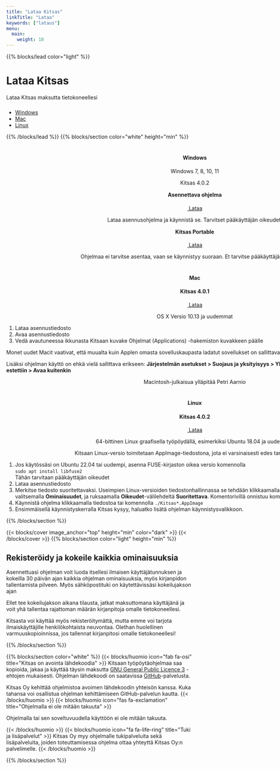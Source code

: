 ```yaml
---
title: "Lataa Kitsas"
linkTitle: "Lataa"
keywords: ["lataus"]
menu:
  main:
    weight: 10
---
```


{{% blocks/lead color="light" %}}

# Lataa Kitsas

Lataa Kitsas maksutta tietokoneellesi

<ul class="nav nav-pills mb-3 text-white" id="pills-tab" role="tablist" style="margin-top:3ex; justify-content: center;" >
  <li class="nav-item">
    <a class="nav-link" id="pills-win-tab" data-toggle="pill" href="#pills-win" role="tab" aria-controls="pills-home" aria-selected="true"><span class="fab fa-windows"></span> Windows</a>
  </li>
  <li class="nav-item">
    <a class="nav-link" id="pills-mac-tab" data-toggle="pill" href="#pills-mac" role="tab" aria-controls="pills-profile" aria-selected="false"><span class="fab fa-apple"></span> Mac</a>
  </li>
  <li class="nav-item">
    <a class="nav-link" id="pills-linux-tab" data-toggle="pill" href="#pills-linux" role="tab" aria-controls="pills-contact" aria-selected="false"><span class="fab fa-linux"></span> Linux</a>
  </li>
</ul>

{{% /blocks/lead %}}
{{% blocks/section color="white" height="min" %}}

<div style="justify-content:center; text-align:center; margin: 0px; width: 200% !important;">

  <div  id="pills-tabContent" class="tab-content">
    <div class="tab-pane fade" id="pills-win" role="tabpanel" aria-labelledby="pills-home-tab" style="text-align: center;">      
      <h1><i class="fab fa-windows"></i></h1>
      <h4>Windows</h4>      
      <p>Windows 7, 8, 10, 11</p>
      <p>Kitsas 4.0.2</p>
      <h4 class="variaatio" style="margin-top: 2ex;">Asennettava ohjelma</h4>
      <p>
        <a href="https://github.com/artoh/kitupiikki/releases/download/v4.0.2/kitsas-4.0.2-asennus.exe" class="btn btn-lg btn-primary latausnappi">
          <span class="fa fa-download"></span>&nbsp;Lataa</a>
      </p>            
      <p style="margin-top: 1ex;">Lataa asennusohjelma ja käynnistä se. Tarvitset pääkäyttäjän oikeudet.</p>
      <h4 class="variaatio" style="margin-top: 2ex;">Kitsas Portable</h4>
      <p>
        <a href="https://github.com/artoh/kitupiikki/releases/download/v4.0.2/kitsas-4.0.2.exe" class="btn btn-lg btn-primary">
          <span class="fa fa-download"></span>&nbsp;Lataa</a>
      </p>            
      <p style="margin-top: 1ex;">Ohjelmaa ei tarvitse asentaa, vaan se käynnistyy suoraan. Et tarvitse pääkäyttäjän oikeuksia.</p>
    </div>
    <div class="tab-pane fade" id="pills-mac" role="tabpanel" aria-labelledby="pills-profile-tab" style="text-align: center;">      
      <h1><i class="fab fa-apple"></i></h1>
      <h4>Mac</h4>
      <h4>Kitsas 4.0.1</h2>
      <p>
        <a href="https://github.com/petriaarnio/kitupiikki/releases/download/mac-v4.0.1/Kitsas-4.0.1.dmg" class="btn btn-lg btn-primary">
          <span class="fa fa-download"></span>&nbsp;Lataa</a>
      </p>        
       OS X Versio 10.13 ja uudemmat
      <ol style="text-align: left;">
        <li>Lataa asennustiedosto</li>
        <li>Avaa asennustiedosto</li>
        <li>Vedä avautuneessa ikkunasta Kitsaan kuvake Ohjelmat (Applications) -hakemiston kuvakkeen päälle</li>
      </ol>
      <p align="left">Monet uudet Macit vaativat, että muualta kuin Applen omasta sovelluskaupasta ladatut sovellukset on sallittava erikseen, katso ohje <a href="https://support.apple.com/fi-fi/HT202491">Macin tukisivustolta</a>.</p>
      <p align="left">Lisäksi ohjelman käyttö on ehkä vielä sallittava erikseen: <b>Järjestelmän asetukset > Suojaus ja yksityisyys > Yleinen: Apin "Kitsas" käynnistäminen estettiin > Avaa kuitenkin</b><br/>
      </p>
      <p>Macintosh-julkaisua ylläpitää Petri Aarnio</p>
    </div>
    <div class="tab-pane fade" id="pills-linux" role="tabpanel" aria-labelledby="pills-contact-tab" style="text-align: center;">
       <h1><i class="fab fa-linux"></i></h1>
      <h4>Linux</h4>
      <h4>Kitsas 4.0.2</h4>
      <p>
        <a href="https://github.com/artoh/kitupiikki/releases/download/v4.0.2/Kitsas-4.0.2-x86_64.AppImage" class="btn btn-lg btn-primary">
          <span class="fa fa-download"></span>&nbsp;Lataa</a>
      </p>           
      64-bittinen Linux graafisella työpöydällä, esimerkiksi Ubuntu 18.04 ja uudemmat
      <p>Kitsaan Linux-versio toimitetaan AppImage-tiedostona, jota ei varsinaisesti edes tarvitse asentaa.</p>
      <ol style="text-align: left;">
        <li>Jos käytössäsi on Ubuntu 22.04 tai uudempi, asenna FUSE-kirjaston oikea versio komennolla<br/><code>sudo apt install libfuse2</code><br>Tähän tarvitaan pääkäyttäjän oikeudet</li>
        <li>Lataa asennustiedosto</li>
        <li>Merkitse tiedosto suoritettavaksi. Useimpien Linux-versioiden tiedostonhallinnassa se tehdään klikkaamalla tiedostoa hiiren oikealla napilla ja valitsemalla <b>Ominaisuudet</b>, ja ruksaamalla <b>Oikeudet</b>-välilehdeltä <b>Suoritettava</b>. Komentorivillä onnistuu komennolla <code>chmod u+x Kitsas*.AppImage</code></li>
        <li>Käynnistä ohjelma klikkaamalla tiedostoa tai komennolla <code>./Kitsas*.AppImage</code></li>
        <li>Ensimmäisellä käynnistyskerralla Kitsas kysyy, haluatko lisätä ohjelman käynnistysvalikkoon.</li>
      </ol>
    </div>
  </div>
</div>
{{% /blocks/section %}}

{{< blocks/cover  image_anchor="top" height="min" color="dark" >}}
{{< /blocks/cover >}}
{{% blocks/section color="light" height="min" %}}

## Rekisteröidy ja kokeile kaikkia ominaisuuksia

Asennettuasi ohjelman voit luoda itsellesi ilmaisen käyttäjätunnuksen ja kokeilla 30 päivän ajan kaikkia ohjelman ominaisuuksia, myös kirjanpidon tallentamista pilveen. Myös sähköpostituki on käytettävissäsi kokeilujakson ajan

Ellet tee kokeilujakson aikana tilausta, jatkat maksuttomana käyttäjänä ja voit yhä tallentaa rajattoman määrän kirjanpitoja omalle tietokoneellesi.

Kitsasta voi käyttää myös rekisteröitymättä, mutta emme voi tarjota ilmaiskäyttäjille henkilökohtaista neuvontaa. Olethan huolellinen varmuuskopioinnissa, jos tallennat kirjanpitosi omalle tietokoneellesi!

{{% /blocks/section %}}

{{% blocks/section color="white" %}}
{{< blocks/huomio icon="fab fa-osi" title="Kitsas on avointa lähdekoodia" >}}
Kitsaan työpöytäohjelmaa saa kopioida, jakaa ja käyttää täysin maksutta [GNU General Public Licence 3](https://ohjeet.kitsas.fi/lisenssi/) -ehtojen mukaisesti. Ohjelman lähdekoodi on saatavissa [GitHub](https://github.com/artoh/kitupiikki)-palvelusta.

Kitsas Oy kehittää ohjelmistoa avoimen lähdekoodin yhteisön kanssa. Kuka tahansa voi osallistua ohjelman kehittämiseen GitHub-palvelun kautta.
{{< /blocks/huomio >}}
{{< blocks/huomio icon="fas fa-exclamation" title="Ohjelmalla ei ole mitään takuuta" >}}

Ohjelmalla tai sen soveltuvuudella käyttöön ei ole mitään takuuta.

{{< /blocks/huomio >}}
{{< blocks/huomio icon="fa fa-life-ring" title="Tuki ja lisäpalvelut" >}}
Kitsas Oy myy ohjelmalle tukipalveluita sekä lisäpalveluita, joiden toteuttamisessa ohjelma ottaa yhteyttä Kitsas Oy:n palvelimelle.
{{< /blocks/huomio >}}

{{% /blocks/section %}}

<script>
$(function(){
  if (navigator.appVersion.indexOf("Mac") != -1)
    $("#pills-mac-tab").tab("show")
  else if (navigator.appVersion.indexOf("Linux") != -1)
    $("#pills-linux-tab").tab("show")
  else
    $("#pills-win-tab").tab("show")

$("#pills-tab").tab()
})
</script>
